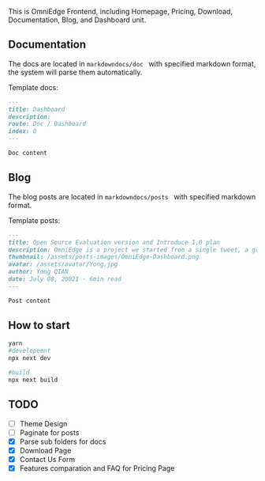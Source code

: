 This is OmniEdge Frontend, including Homepage, Pricing, Download, Documentation, Blog, and Dashboard unit.

## Documentation
The docs are located in `markdowndocs/doc ` with specified markdown format, the system will parse them automatically.

Template docs:

```markdown
---
title: Dashboard
description:
route: Doc / Dashboard 
index: 0
---

Doc content
```

## Blog

The blog posts are located in `markdowndocs/posts ` with specified markdown format.

Template posts:

```markdown
---
title: Open Source Evaluation version and Introduce 1.0 plan
description: OmniEdge is a project we started from a single tweet, a group of network experts from 9 cities across 5 countries gathering together to build a paradigm shift for next-generation peer-to-peer VPN infrastructure. 
thumbnail: /assets/posts-images/OmniEdge-Dashboard.png
avatar: /assets/avatar/Yong.jpg
author: Yong QIAN
date: July 08, 20021 · 6min read
---

Post content

```

## How to start

```bash
yarn 
#developemnt
npx next dev 

#build
npx next build
```

## TODO

- [ ] Theme Design
- [ ] Paginate for posts
- [X] Parse sub folders for docs
- [X] Download Page
- [X] Contact Us Form
- [X] Features comparation and FAQ for Pricing Page
